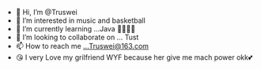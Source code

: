 - 👋 Hi, I’m @Truswei 
- 👀 I’m interested in  music and basketball
- 🌱 I’m currently learning ...Java 🌸🌸🌸🌸 
- 💞️ I’m looking to collaborate on ... Tust 
- 📫 How to reach me ...Truswei@163.com
- 😘 I very Love my grilfriend WYF because her give me mach power okk💕

<!---
Truswei/Truswei is a ✨ special ✨ repository because its `README.md` (this file) appears on your GitHub profile.
You can click the Preview link to take a look at your changes.
--->
